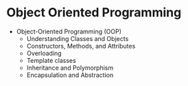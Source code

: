 # Object Oriented Programming

- Object-Oriented Programming (OOP)
   - Understanding Classes and Objects
   - Constructors, Methods, and Attributes
   - Overloading
   - Template classes
   - Inheritance and Polymorphism
   - Encapsulation and Abstraction